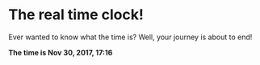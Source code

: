 # The real time clock!

Ever wanted to know what the time is? Well, your journey is about to end!

**The time is Nov 30, 2017, 17:16**